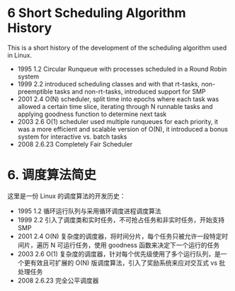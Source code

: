 # 6 Short Scheduling Algorithm History

This is a short history of the development of the scheduling algorithm used in Linux.

- 1995 1.2 Circular Runqueue with processes scheduled in a Round Robin system
- 1999 2.2 introduced scheduling classes and with that rt-tasks, non-preemptible tasks and
non-rt-tasks, introduced support for SMP
- 2001 2.4 O(N) scheduler, split time into epochs where each task was allowed a certain time
slice, iterating through N runnable tasks and applying goodness function to determine next
task
- 2003 2.6 O(1) scheduler used multiple runqueues for each priority, it was a more efficient
and scalable version of O(N), it introduced a bonus system for interactive vs. batch tasks
- 2008 2.6.23 Completely Fair Scheduler


# 6. 调度算法简史

这里是一份 Linux 的调度算法的开发历史：

- 1995 1.2 循环运行队列与采用循环调度进程调度算法
- 1999 2.2 引入了调度类和实时任务，不可抢占任务和非实时任务，开始支持 SMP
- 2001 2.4 O(N) 复杂度的调度器，将时间分片，每个任务只被允许一段特定时间片，遍历 N 可运行任务，使用 goodness 函数来决定下一个运行的任务
- 2003 2.6 O(1) 复杂度的调度器，针对每个优先级使用了多个运行队列，是一个更有效且可扩展的 O(N) 版调度算法，引入了奖励系统来应对交互式 vs 批处理任务
- 2008 2.6.23 完全公平调度器